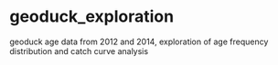 # geoduck_exploration
geoduck age data from 2012 and 2014, exploration of age frequency distribution and catch curve analysis
